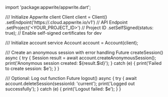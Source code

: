 import 'package:appwrite/appwrite.dart';

/// Initialize Appwrite client
Client client = Client()
    .setEndpoint('https://<REGION>.cloud.appwrite.io/v1') // API Endpoint
    .setProject('<YOUR_PROJECT_ID>') // Project ID
    .setSelfSigned(status: true); // Enable self-signed certificates for dev

/// Initialize account service
Account account = Account(client);

/// Create an anonymous session with error handling
Future<void> createSession() async {
  try {
    Session result = await account.createAnonymousSession();
    print('Anonymous session created: ${result.$id}');
  } catch (e) {
    print('Failed to create session: $e');
  }
}

/// Optional: Log out function
Future<void> logout() async {
  try {
    await account.deleteSession(sessionId: 'current');
    print('Logged out successfully');
  } catch (e) {
    print('Logout failed: $e');
  }
}
